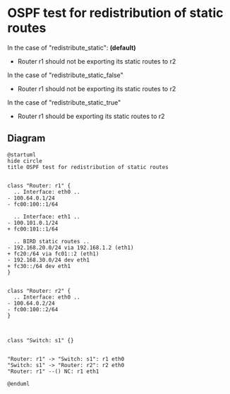 # OSPF test for redistribution of static routes


In the case of "redistribute_static": **(default)**
  - Router r1 should not be exporting its static routes to r2

In the case of "redistribute_static_false"
  - Router r1 should not be exporting its static routes to r2

In the case of "redistribute_static_true"
  - Router r1 should be exporting its static routes to r2


## Diagram

```plantuml
@startuml
hide circle
title OSPF test for redistribution of static routes


class "Router: r1" {
  .. Interface: eth0 ..
- 100.64.0.1/24
- fc00:100::1/64

  .. Interface: eth1 ..
- 100.101.0.1/24
+ fc00:101::1/64

  .. BIRD static routes ..
- 192.168.20.0/24 via 192.168.1.2 (eth1)
+ fc20:/64 via fc01::2 (eth1)
- 192.168.30.0/24 dev eth1
+ fc30::/64 dev eth1
}


class "Router: r2" {
  .. Interface: eth0 ..
- 100.64.0.2/24
- fc00:100::2/64
}



class "Switch: s1" {}


"Router: r1" -> "Switch: s1": r1 eth0
"Switch: s1" -> "Router: r2": r2 eth0
"Router: r1" --() NC: r1 eth1

@enduml
```
